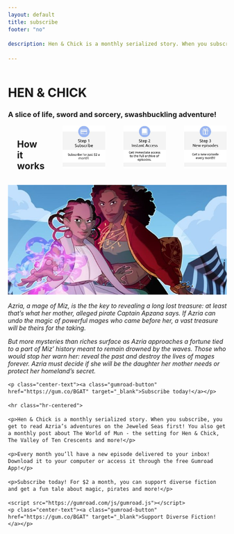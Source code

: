 ```yaml
---
layout: default
title: subscribe
footer: "no"

description: Hen & Chick is a monthly serialized story. When you subscribe, you get to read Azria’s adventures on the Jeweled Seas first! You also get a monthly post about The World of Mun - the setting for Hen & Chick, The Valley of Ten Crescents and more!

---
```

<div class="row">
  <div class="small-12 medium-9 columns  right center-text">
    <div class="small-12">
    <h1>HEN &amp; CHICK</h1>
    <h3>A slice of life, sword and sorcery, swashbuckling adventure!</h3>
    </div>
  </div>
  <div class="small-12 columns medium-3 left">
  <br>
    <h2 class="center-text">How it works</h2>
    <hr class="hr-centered">
        <div class="small-12">
            <img src="/images/misc/subscription-step1.jpg">
        </div>
        <hr class="hr-centered">
        <div class="small-12">
            <img src="/images/misc/subscription-step2.jpg">
        </div>
        <hr class="hr-centered">
        <div class="small-12">
            <img src="/images/misc/subscription-step3.jpg">
        </div>
  </div>
  <div class="small-12 medium-9 right pad-lr-15">
    <p><img src="/images/hac-gumroad.jpg" alt="Hen and Chick Gumroad image"></p>
    <p><em>Azria, a mage of Miz, is the the key to revealing a long lost treasure: at least that’s what her mother, alleged pirate Captain Apzana says. If Azria can undo the magic of powerful mages who came before her, a vast treasure will be theirs for the taking.</em></p>
    <p><em>But more mysteries than riches surface as Azria approaches a fortune tied to a part of Miz’ history meant to remain drowned by the waves. Those who would stop her warn her: reveal the past and destroy the lives of mages forever. Azria must decide if she will be the daughter her mother needs or protect her homeland’s secret. </em></p>

    <p class="center-text"><a class="gumroad-button" href="https://gum.co/BGAT" target="_blank">Subscribe today!</a></p>
    
    <hr class="hr-centered">
    
    <p>Hen & Chick is a monthly serialized story. When you subscribe, you get to read Azria’s adventures on the Jeweled Seas first! You also get a monthly post about The World of Mun - the setting for Hen & Chick, The Valley of Ten Crescents and more!</p>
    
    <p>Every month you’ll have a new episode delivered to your inbox! Download it to your computer or access it through the free Gumroad App!</p>
    
    <p>Subscribe today! For $2 a month, you can support diverse fiction and get a fun tale about magic, pirates and more!</p>
    
    <script src="https://gumroad.com/js/gumroad.js"></script>
    <p class="center-text"><a class="gumroad-button" href="https://gum.co/BGAT" target="_blank">Support Diverse Fiction!</a></p>
  </div>
</div>
